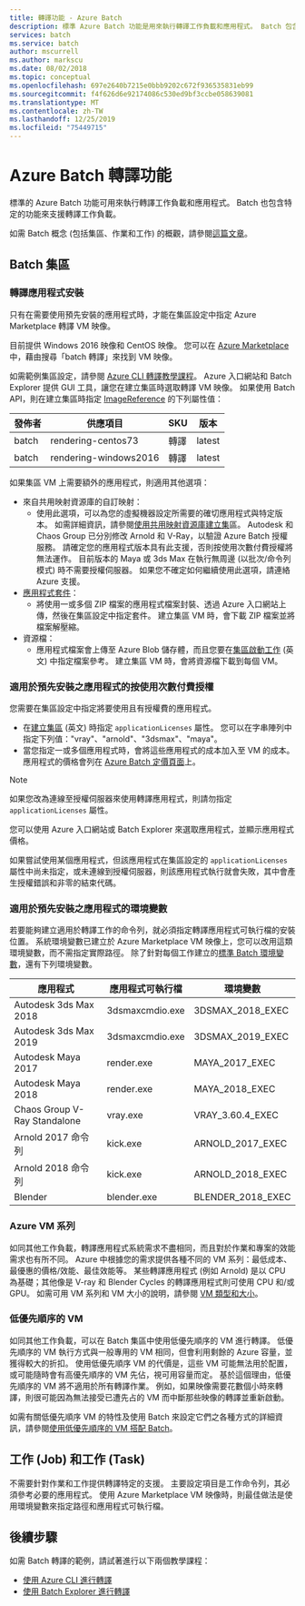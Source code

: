 ```yaml
---
title: 轉譯功能 - Azure Batch
description: 標準 Azure Batch 功能是用來執行轉譯工作負載和應用程式。 Batch 包含支援轉譯工作負載的特定功能。
services: batch
ms.service: batch
author: mscurrell
ms.author: markscu
ms.date: 08/02/2018
ms.topic: conceptual
ms.openlocfilehash: 697e2640b7215e0bbb9202c672f936535831eb99
ms.sourcegitcommit: f4f626d6e92174086c530ed9bf3ccbe058639081
ms.translationtype: MT
ms.contentlocale: zh-TW
ms.lasthandoff: 12/25/2019
ms.locfileid: "75449715"
---
```

# <a name="azure-batch-rendering-capabilities"></a>Azure Batch 轉譯功能

標準的 Azure Batch 功能可用來執行轉譯工作負載和應用程式。 Batch 也包含特定的功能來支援轉譯工作負載。

如需 Batch 概念 (包括集區、作業和工作) 的概觀，請參閱[這篇文章](https://docs.microsoft.com/azure/batch/batch-api-basics)。

## <a name="batch-pools"></a>Batch 集區

### <a name="rendering-application-installation"></a>轉譯應用程式安裝

只有在需要使用預先安裝的應用程式時，才能在集區設定中指定 Azure Marketplace 轉譯 VM 映像。

目前提供 Windows 2016 映像和 CentOS 映像。  您可以在 [Azure Marketplace](https://azuremarketplace.microsoft.com) 中，藉由搜尋「batch 轉譯」來找到 VM 映像。

如需範例集區設定，請參閱 [Azure CLI 轉譯教學課程](https://docs.microsoft.com/azure/batch/tutorial-rendering-cli)。  Azure 入口網站和 Batch Explorer 提供 GUI 工具，讓您在建立集區時選取轉譯 VM 映像。  如果使用 Batch API，則在建立集區時指定 [ImageReference](https://docs.microsoft.com/rest/api/batchservice/pool/add#imagereference) 的下列屬性值：

| 發佈者 | 供應項目 | SKU | 版本 |
|---------|---------|---------|--------|
| batch | rendering-centos73 | 轉譯 | latest |
| batch | rendering-windows2016 | 轉譯 | latest |

如果集區 VM 上需要額外的應用程式，則適用其他選項：

* 來自共用映射資源庫的自訂映射：
  * 使用此選項，可以為您的虛擬機器設定所需要的確切應用程式與特定版本。 如需詳細資訊，請參閱[使用共用映射資源庫建立集](batch-sig-images.md)區。 Autodesk 和 Chaos Group 已分別修改 Arnold 和 V-Ray，以驗證 Azure Batch 授權服務。 請確定您的應用程式版本具有此支援，否則按使用次數付費授權將無法運作。 目前版本的 Maya 或 3ds Max 在執行無周邊 (以批次/命令列模式) 時不需要授權伺服器。 如果您不確定如何繼續使用此選項，請連絡 Azure 支援。
* [應用程式套件](https://docs.microsoft.com/azure/batch/batch-application-packages)：
  * 將使用一或多個 ZIP 檔案的應用程式檔案封裝、透過 Azure 入口網站上傳，然後在集區設定中指定套件。 建立集區 VM 時，會下載 ZIP 檔案並將檔案解壓縮。
* 資源檔：
  * 應用程式檔案會上傳至 Azure Blob 儲存體，而且您要在[集區啟動工作](https://docs.microsoft.com/rest/api/batchservice/pool/add#starttask) \(英文\) 中指定檔案參考。 建立集區 VM 時，會將資源檔下載到每個 VM。

### <a name="pay-for-use-licensing-for-pre-installed-applications"></a>適用於預先安裝之應用程式的按使用次數付費授權

您需要在集區設定中指定將要使用且有授權費的應用程式。

* 在[建立集區](https://docs.microsoft.com/rest/api/batchservice/pool/add#request-body) \(英文\) 時指定 `applicationLicenses` 屬性。  您可以在字串陣列中指定下列值："vray"、"arnold"、"3dsmax"、"maya"。
* 當您指定一或多個應用程式時，會將這些應用程式的成本加入至 VM 的成本。  應用程式的價格會列在 [Azure Batch 定價頁面](https://azure.microsoft.com/pricing/details/batch/#graphic-rendering)上。

> [!NOTE]
> 如果您改為連線至授權伺服器來使用轉譯應用程式，則請勿指定 `applicationLicenses` 屬性。

您可以使用 Azure 入口網站或 Batch Explorer 來選取應用程式，並顯示應用程式價格。

如果嘗試使用某個應用程式，但該應用程式在集區設定的 `applicationLicenses` 屬性中尚未指定，或未連線到授權伺服器，則該應用程式執行就會失敗，其中會產生授權錯誤和非零的結束代碼。

### <a name="environment-variables-for-pre-installed-applications"></a>適用於預先安裝之應用程式的環境變數

若要能夠建立適用於轉譯工作的命令列，就必須指定轉譯應用程式可執行檔的安裝位置。  系統環境變數已建立於 Azure Marketplace VM 映像上，您可以改用這類環境變數，而不需指定實際路徑。  除了針對每個工作建立的[標準 Batch 環境變數](https://docs.microsoft.com/azure/batch/batch-compute-node-environment-variables)，還有下列環境變數。

|應用程式|應用程式可執行檔|環境變數|
|---------|---------|---------|
|Autodesk 3ds Max 2018|3dsmaxcmdio.exe|3DSMAX_2018_EXEC|
|Autodesk 3ds Max 2019|3dsmaxcmdio.exe|3DSMAX_2019_EXEC|
|Autodesk Maya 2017|render.exe|MAYA_2017_EXEC|
|Autodesk Maya 2018|render.exe|MAYA_2018_EXEC|
|Chaos Group V-Ray Standalone|vray.exe|VRAY_3.60.4_EXEC|
Arnold 2017 命令列|kick.exe|ARNOLD_2017_EXEC|
|Arnold 2018 命令列|kick.exe|ARNOLD_2018_EXEC|
|Blender|blender.exe|BLENDER_2018_EXEC|

### <a name="azure-vm-families"></a>Azure VM 系列

如同其他工作負載，轉譯應用程式系統需求不盡相同，而且對於作業和專案的效能需求也有所不同。  Azure 中根據您的需求提供各種不同的 VM 系列：最低成本、最優惠的價格/效能、最佳效能等。
某些轉譯應用程式 (例如 Arnold) 是以 CPU 為基礎；其他像是 V-ray 和 Blender Cycles 的轉譯應用程式則可使用 CPU 和/或 GPU。
如需可用 VM 系列和 VM 大小的說明，請參閱 [VM 類型和大小](https://docs.microsoft.com/azure/virtual-machines/windows/sizes)。

### <a name="low-priority-vms"></a>低優先順序的 VM

如同其他工作負載，可以在 Batch 集區中使用低優先順序的 VM 進行轉譯。  低優先順序的 VM 執行方式與一般專用的 VM 相同，但會利用剩餘的 Azure 容量，並獲得較大的折扣。  使用低優先順序 VM 的代價是，這些 VM 可能無法用於配置，或可能隨時會有高優先順序的 VM 先佔，視可用容量而定。 基於這個理由，低優先順序的 VM 將不適用於所有轉譯作業。 例如，如果映像需要花數個小時來轉譯，則很可能因為無法接受已遭先占的 VM 而中斷那些映像的轉譯並重新啟動。

如需有關低優先順序 VM 的特性及使用 Batch 來設定它們之各種方式的詳細資訊，請參閱[使用低優先順序的 VM 搭配 Batch](https://docs.microsoft.com/azure/batch/batch-low-pri-vms)。

## <a name="jobs-and-tasks"></a>工作 (Job) 和工作 (Task)

不需要針對作業和工作提供轉譯特定的支援。  主要設定項目是工作命令列，其必須參考必要的應用程式。
使用 Azure Marketplace VM 映像時，則最佳做法是使用環境變數來指定路徑和應用程式可執行檔。

## <a name="next-steps"></a>後續步驟

如需 Batch 轉譯的範例，請試著進行以下兩個教學課程：

* [使用 Azure CLI 進行轉譯](https://docs.microsoft.com/azure/batch/tutorial-rendering-cli)
* [使用 Batch Explorer 進行轉譯](https://docs.microsoft.com/azure/batch/tutorial-rendering-batchexplorer-blender)
